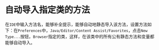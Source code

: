 # 自动导入指定类的方法
在`IDE`中输入方法名，能够补全提示，能够自动地静态导入该方法，设置方法如下：在`Preferences`中，`Java/Editor/Content Assist/Favorites`，点击`New Type...`按钮，`Browser`指定的类，这样，在该类中的所有公有静态方法和变量都能够自动导入。
